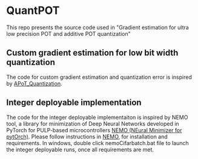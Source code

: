 # QuantPOT
This repo presents the source code used in "Gradient estimation for ultra low precision POT and additive POT quantization"
## Custom gradient estimation for low bit width quantization
The code for custom gradient estimation and quantization error is inspired by [APoT_Quantization](https://github.com/yhhhli/APoT_Quantization). 
## Integer deployable implementation
The code for the integer deployable implementaiton is inspired by NEMO tool, a library for minimization of Deep Neural Networks developed in PyTorch for PULP-based microcontrollers
[NEMO (NEural Minimizer for pytOrch)](https://github.com/pulp-platform/nemo).
Please follow instructions in [NEMO](https://github.com/pulp-platform/nemo), for installation and requirements. In windows, double click nemoCifarbatch.bat file to launch the integer deployable runs, once all requirements are met.
